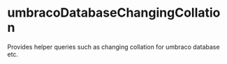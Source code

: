 # umbracoDatabaseChangingCollation
Provides helper queries such as changing collation for umbraco database etc.
